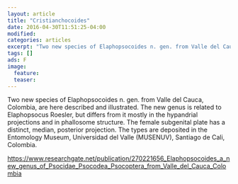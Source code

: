 ```yaml
---
layout: article
title: "Cristianchocoides"
date: 2016-04-30T11:51:25-04:00
modified:
categories: articles
excerpt: "Two new species of Elaphopsocoides n. gen. from Valle del Cauca, Colombia, are here described and illustrated. The new genus is related to Elaphopsocus Roesler, but differs from it mostly in the hypandrial projections and in phallosome structure. The female subgenital plate has a distinct, median, posterior projection. The types are deposited in the Entomology Museum, Universidad del Valle (MUSENUV), Santiago de Cali, Colombia."
tags: []
ads: F
image:
  feature:
  teaser:
---
```


Two new species of Elaphopsocoides n. gen. from Valle del Cauca, Colombia, are here described and illustrated. The new genus is related to Elaphopsocus Roesler, but differs from it mostly in the hypandrial projections and in phallosome structure. The female subgenital plate has a distinct, median, posterior projection. The types are deposited in the Entomology Museum, Universidad del Valle (MUSENUV), Santiago de Cali, Colombia.


https://www.researchgate.net/publication/270221656_Elaphopsocoides_a_new_genus_of_Psocidae_Psocodea_Psocoptera_from_Valle_del_Cauca_Colombia